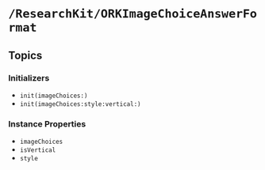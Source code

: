 # ``/ResearchKit/ORKImageChoiceAnswerFormat``

<!-- The content below this line is auto-generated and is redundant. You should either incorporate it into your content above this line or delete it. -->

## Topics

### Initializers

- ``init(imageChoices:)``
- ``init(imageChoices:style:vertical:)``

### Instance Properties

- ``imageChoices``
- ``isVertical``
- ``style``
